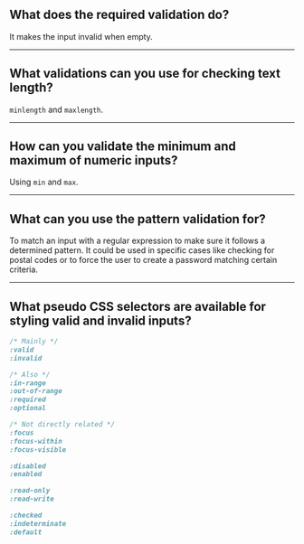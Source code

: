 ## **What does the required validation do?**

It makes the input invalid when empty.

---

## **What validations can you use for checking text length?**

`minlength` and `maxlength`.

---

## **How can you validate the minimum and maximum of numeric inputs?**

Using `min` and `max`.

---

## **What can you use the pattern validation for?**

To match an input with a regular expression to make sure it follows a determined pattern. It could be used in specific cases like checking for postal codes or to force the user to create a password matching certain criteria.

---

## **What pseudo CSS selectors are available for styling valid and invalid inputs?**

```css
/* Mainly */
:valid
:invalid

/* Also */
:in-range
:out-of-range
:required
:optional

/* Not directly related */
:focus
:focus-within
:focus-visible

:disabled
:enabled

:read-only
:read-write

:checked
:indeterminate
:default
```
